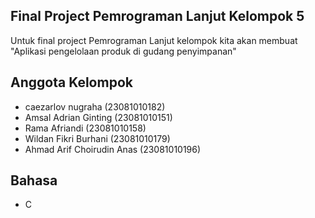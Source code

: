 ## Final Project Pemrograman Lanjut Kelompok 5
Untuk final project Pemrograman Lanjut kelompok kita akan membuat <br />
"Aplikasi pengelolaan produk di gudang penyimpanan"




## Anggota Kelompok
- caezarlov nugraha         (23081010182)
- Amsal Adrian Ginting      (23081010151)
- Rama Afriandi             (23081010158)
- Wildan Fikri Burhani      (23081010179)
- Ahmad Arif Choirudin Anas (23081010196)

## Bahasa
- C